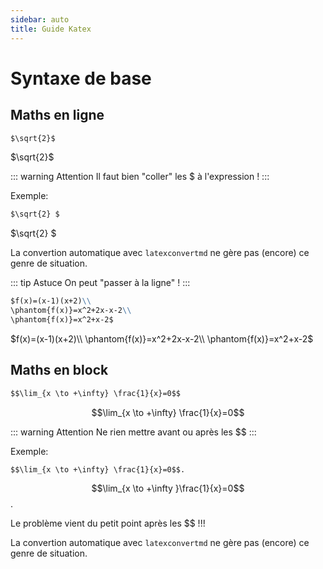 ```yaml
---
sidebar: auto
title: Guide Katex
---
```


# Syntaxe de base

## Maths en ligne

```md
$\sqrt{2}$
```

$\sqrt{2}$

::: warning Attention
Il faut bien "coller" les $ à l'expression !
:::

Exemple:

``` md
$\sqrt{2} $
```

$\sqrt{2} $

La convertion automatique avec `latexconvertmd` ne gère pas (encore) ce genre de situation.

::: tip Astuce
On peut "passer à la ligne" !
:::

``` md
$f(x)=(x-1)(x+2)\\
\phantom{f(x)}=x^2+2x-x-2\\
\phantom{f(x)}=x^2+x-2$
```

$f(x)=(x-1)(x+2)\\
\phantom{f(x)}=x^2+2x-x-2\\
\phantom{f(x)}=x^2+x-2$

## Maths en block

```  md
$$\lim_{x \to +\infty} \frac{1}{x}=0$$
```

$$\lim_{x \to +\infty} \frac{1}{x}=0$$

::: warning Attention
Ne rien mettre avant ou après les $$
:::

Exemple:



```  md
$$\lim_{x \to +\infty} \frac{1}{x}=0$$.
```

$$\lim_{x \to +\infty }\frac{1}{x}=0$$.


Le problème vient du petit point après les $$ !!!


La convertion automatique avec `latexconvertmd` ne gère pas (encore) ce genre de situation.
